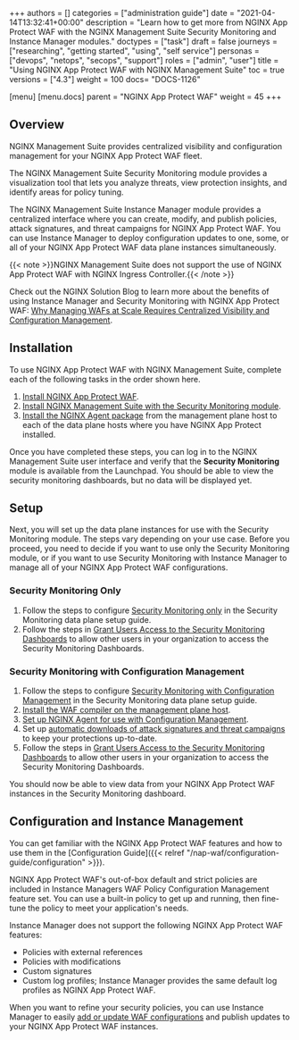 +++
authors = []
categories = ["administration guide"]
date = "2021-04-14T13:32:41+00:00"
description = "Learn how to get more from NGINX App Protect WAF with the NGINX Management Suite Security Monitoring and Instance Manager modules."
doctypes = ["task"]
draft = false
journeys = ["researching", "getting started", "using", "self service"]
personas = ["devops", "netops", "secops", "support"]
roles = ["admin", "user"]
title = "Using NGINX App Protect WAF with NGINX Management Suite"
toc = true
versions = ["4.3"]
weight = 100
docs= "DOCS-1126"

[menu]
  [menu.docs]
    parent = "NGINX App Protect WAF"
    weight = 45
+++


## Overview
NGINX Management Suite provides centralized visibility and configuration management for your NGINX App Protect WAF fleet. 

The NGINX Management Suite Security Monitoring module provides a visualization tool that lets you analyze threats, view protection insights, and identify areas for policy tuning. <br>

The NGINX Management Suite Instance Manager module provides a centralized interface where you can create, modify, and publish policies, attack signatures, and threat campaigns for NGINX App Protect WAF. You can use Instance Manager to deploy configuration updates to one, some, or all of your NGINX App Protect WAF data plane instances simultaneously.  

{{< note >}}NGINX Management Suite does not support the use of NGINX App Protect WAF with NGINX Ingress Controller.{{< /note >}}

Check out the NGINX Solution Blog to learn more about the benefits of using Instance Manager and Security Monitoring with NGINX App Protect WAF: [Why Managing WAFs at Scale Requires Centralized Visibility and Configuration Management](https://www.nginx.com/blog/why-managing-wafs-at-scale-requires-centralized-visibility-and-configuration-management/).


## Installation

To use NGINX App Protect WAF with NGINX Management Suite, complete each of the following tasks in the order shown here.

1. [Install NGINX App Protect WAF](https://docs.nginx.com/nginx-app-protect/admin-guide/install).
2. [Install NGINX Management Suite with the Security Monitoring module](https://docs.nginx.com/nginx-management-suite/admin-guides/installation/on-prem/install-guide/).   
3. [Install the NGINX Agent package](https://docs.nginx.com/nginx-management-suite/security/how-to/set-up-app-protect-instances/#agent-config) from the management plane host to each of the data plane hosts where you have NGINX App Protect installed. 

Once you have completed these steps, you can log in to the NGINX Management Suite user interface and verify that the **Security Monitoring** module is available from the Launchpad. You should be able to view the security monitoring dashboards, but no data will be displayed yet.

## Setup

Next, you will set up the data plane instances for use with the Security Monitoring module. The steps vary depending on your use case. Before you proceed, you need to decide if you want to use only the Security Monitoring module, or if you want to use Security Monitoring with Instance Manager to manage all of your NGINX App Protect WAF configurations.

### Security Monitoring Only

1. Follow the steps to configure [Security Monitoring only](https://docs.nginx.com/nginx-management-suite/security/how-to/set-up-app-protect-instances/#monitor-only) in the Security Monitoring data plane setup guide.
2. Follow the steps in [Grant Users Access to the Security Monitoring Dashboards](https://docs.nginx.com/nginx-management-suite/security/how-to/create-role-security-monitoring/) to allow other users in your organization to access the Security Monitoring Dashboards.

### Security Monitoring with Configuration Management

1. Follow the steps to configure [Security Monitoring with Configuration Management](https://docs.nginx.com/nginx-management-suite/security/how-to/set-up-app-protect-instances/#monitor-and-manage) in the Security Monitoring data plane setup guide.
2. [Install the WAF compiler on the management plane host](https://docs.nginx.com/nginx-management-suite/nim/how-to/app-protect/setup-waf-config-management/#install-the-waf-compiler). 
3. [Set up NGINX Agent for use with Configuration Management](https://docs.nginx.com/nginx-management-suite/nim/how-to/app-protect/setup-waf-config-management/#configure-nginx-agent).
4. Set up [automatic downloads of attack signatures and threat campaigns](https:/docs.nginx.com/nginx-management-suite/nim/how-to/app-protect/setup-waf-config-management/#automatically-download-latest-packages) to keep your protections up-to-date.
5. Follow the steps in [Grant Users Access to the Security Monitoring Dashboards](https://docs.nginx.com/nginx-management-suite/security/how-to/create-role-security-monitoring/) to allow other users in your organization to access the Security Monitoring Dashboards.

You should now be able to view data from your NGINX App Protect WAF instances in the Security Monitoring dashboard.

## Configuration and Instance Management

You can get familiar with the NGINX App Protect WAF features and how to use them in the [Configuration Guide]({{< relref "/nap-waf/configuration-guide/configuration" >}}).

NGINX App Protect WAF's out-of-box default and strict policies are included in Instance Managers WAF Policy Configuration Management feature set. You can use a built-in policy to get up and running, then fine-tune the policy to meet your application's needs.

Instance Manager does not support the following NGINX App Protect WAF features:

- Policies with external references
- Policies with modifications
- Custom signatures
- Custom log profiles; Instance Manager provides the same default log profiles as NGINX App Protect WAF.

When you want to refine your security policies, you can use Instance Manager to easily [add or update WAF configurations](https://docs.nginx.com/nginx-management-suite/nim/how-to/app-protect/setup-waf-config-management/#add-waf-config) and publish updates to your NGINX App Protect WAF instances.
